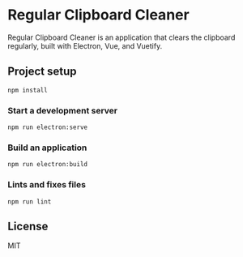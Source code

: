 # Regular Clipboard Cleaner

Regular Clipboard Cleaner is an application that clears the clipboard regularly, built with Electron, Vue, and Vuetify.

## Project setup

```
npm install
```

### Start a development server

```
npm run electron:serve
```

### Build an application

```
npm run electron:build
```

### Lints and fixes files

```
npm run lint
```

## License

MIT

